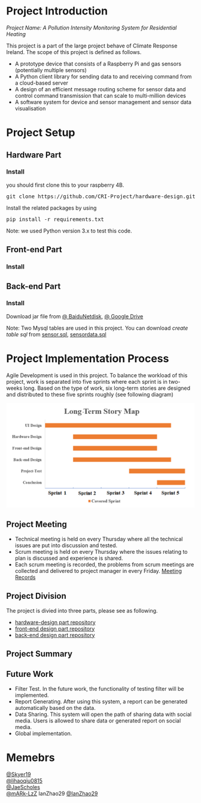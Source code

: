 # Project Introduction
*Project Name: A Pollution Intensity Monitoring System for Residential Heating*

This project is a part of the large project behave of Climate Response Ireland. The scope of this project is defined as follows. 
- A prototype device that consists of a Raspberry Pi and gas sensors (potentially multiple sensors)
- A Python client library for sending data to and receiving command from a cloud-based server
- A design of an efficient message routing scheme for sensor data and control command transmission that can scale to multi-million devices 
- A software system for device and sensor management and sensor data visualisation

# Project Setup
## Hardware Part

### Install
you should first clone this to your raspberry 4B.
<pre>git clone https://github.com/CRI-Project/hardware-design.git</pre> 
Install the related packages by using 
<pre>pip install -r requirements.txt</pre>
Note: we used Python version 3.x to test this code.

## Front-end Part

### Install

## Back-end Part

### Install
Download jar file from [@ BaiduNetdisk](https://pan.baidu.com/xxxx), [@ Google Drive](https://xxxx)

Note: Two Mysql tables are used in this project. You can download _create table sql_ from [sensor.sql](https://github.com/CRI-Project/related-materials/blob/main/sensor.sql), [sensordata.sql](https://github.com/CRI-Project/related-materials/blob/main/sensordata.sql)

# Project Implementation Process
Agile Development is used in this project. To balance the workload of this project, work is separated into five sprints where each sprint is in two-weeks long. Based on the type of work, six long-term stories are designed and distributed to these five sprints roughly (see following diagram)
<center class="half">
  <img src="images/design_map.png"/>
</center>

## Project Meeting
- Technical meeting is held on every Thursday where all the technical issues are put into discussion and tested.
- Scrum meeting is held on every Thursday where the issues relating to plan is discussed and experience is shared. 
- Each scrum meeting is recorded, the problems from scrum meetings are collected and delivered to project manager in every Friday.
[Meeting Records](https://github.com/CRI-Project/related-materials/tree/main/meeting%20Records)

## Project Division
The project is divied into three parts, please see as following.
- [hardware-design part repository](https://github.com/CRI-Project/hardware-design)
- [front-end design part repository](https://github.com/CRI-Project/front-end-design)
- [back-end design part repository](https://github.com/CRI-Project/back-end-design)


## Project Summary

## Future Work
- Filter Test. In the future work, the functionality of testing filter will be implemented. 
- Report Generating. After using this system, a report can be generated automatically based on the data. 
- Data Sharing. This system will open the path of sharing data with social media. Users is allowed to share data or generated report on social media.
- Global implementation. 

# Memebrs
[@Skyer19](https://github.com/Skyer19)<br> 
[@lihaoqiu0815](https://github.com/lihaoqiu0815)<br>
[@JaeScholes](https://github.com/JaeScholes)<br>
[@mARk-LzZ](https://github.com/mARk-LzZ) IanZhao29
[@IanZhao29](https://github.com/IanZhao29)
